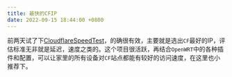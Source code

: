 ```yaml
---
title: 最快的CFIP
date: 2022-09-15 18:44:00 +0800
---
```

前两天试了下[CloudflareSpeedTest](https://github.com/XIU2/CloudflareSpeedTest)，的确很有效，主要就是选出`CF`最好的IP，评估标准无非就是延迟，速度之类的。这个项目很活跃，再结合`OpenWRT`中的各种插件和配置，可以让家里的所有设备对`CF`站点都能有较好的访问速度，在这里也小推荐下。
